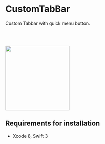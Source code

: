 # CustomTabBar

Custom Tabbar with quick menu button. 

<br><br>

<img src="gifs/tabbar.gif" width="200">

## **Requirements for installation**
- Xcode 8, Swift 3
<br><br>
